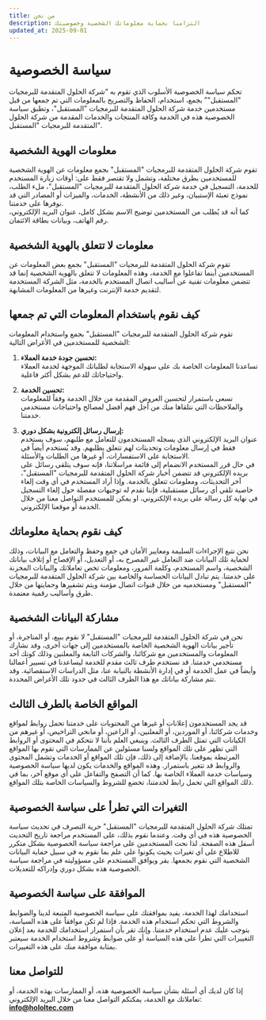 ```yaml
---
title: من نحن
description: التزامنا بحماية معلوماتك الشخصية وخصوصيتك
updated_at: 2025-09-01
---
```

# سياسة الخصوصية

تحكم سياسة الخصوصية الأسلوب الذي تقوم به “شركة الحلول المتقدمة للبرمجيات "المستقبل"” بجمع، استخدام، الحفاظ والتصريح بالمعلومات التي تم جمعها من قبل مستخدمين خدمة شركة الحلول المتقدمة للبرمجيات "المستقبل"، وتطبق سياسة الخصوصية هذه في الخدمة وكافة المنتجات والخدمات المقدمة من شركة الحلول المتقدمة للبرمجيات "المستقبل".

## معلومات الهوية الشخصية
تقوم شركة الحلول المتقدمة للبرمجيات "المستقبل" بجمع معلومات عن الهوية الشخصية للمستخدمين بطرق مختلفة، وتشمل ولا تقتصر فقط على: أوقات زيارة المستخدم للخدمة، التسجيل في خدمة شركة الحلول المتقدمة للبرمجيات "المستقبل"، ملء الطلب، نموذج تعبئة الإستبيان، وغير ذلك من الأنشطة، الخدمات، والميزات أو المصادر التي قد نوفرها على خدمتنا.  
كما أنه قد يُطلب من المستخدمين توضيح الاسم بشكل كامل، عنوان البريد الإلكتروني، رقم الهاتف، وبيانات بطاقة الائتمان.

## معلومات لا تتعلق بالهوية الشخصية
تقوم شركة الحلول المتقدمة للبرمجيات "المستقبل" بجمع بعض المعلومات عن المستخدمين أينما تفاعلوا مع الخدمة، وهذه المعلومات لا تتعلق بالهوية الشخصية إنما قد تتضمن معلومات تقنية عن أساليب اتصال المستخدم بالخدمة، مثل الشركة المستخدمة لتقديم خدمة الإنترنت وغيرها من المعلومات المشابهة.

## كيف نقوم باستخدام المعلومات التي تم جمعها
تقوم شركة الحلول المتقدمة للبرمجيات "المستقبل" بجمع واستخدام المعلومات الشخصية للمستخدمين في الأغراض التالية:

1. **تحسين جودة خدمة العملاء:**  
   تساعدنا المعلومات الخاصة بك على سهولة الاستجابة لطلباتك الموجهة لخدمة العملاء واحتياجاتك للدعم بشكل أكثر فاعلية.

2. **تحسين الخدمة:**  
   نسعى باستمرار لتحسين العروض المقدمة من خلال الخدمة وفقاً للمعلومات والملاحظات التي نتلقاها منك من أجل فهم أفضل لمصالح واحتياجات مستخدمي خدمتنا.

3. **إرسال رسائل إلكترونية بشكل دوري:**  
   عنوان البريد الإلكتروني الذي يسجله المستخدمون للتعامل مع طلبهم، سوف يستخدم فقط في إرسال معلومات وتحديثات لهم تتعلق بطلبهم. وقد يُستخدم أيضاً في الاستجابة على الاستفسارات، أو غيرها من الطلبات والأسئلة.  
   في حال قرر المستخدم الانضمام إلى قائمة مراسلاتنا، فإنه سوف يتلقى رسائل على بريده الإلكتروني قد تتضمن أخبار شركة الحلول المتقدمة للبرمجيات "المستقبل"، آخر التحديثات، ومعلومات تتعلق بالخدمة. وإذا أراد المستخدم في أي وقت إلغاء خاصية تلقي أي رسائل مستقبلية، فإننا نقدم له توجيهات مفصلة حول إلغاء التسجيل في نهاية كل رسالة على بريده الإلكتروني، او يمكن للمستخدم التواصل معنا من خلال الخدمة أو موقعنا الإلكتروني.

## كيف نقوم بحماية معلوماتك
نحن نتبع الإجراءات السليمة ومعايير الأمان في جمع وحفظ والتعامل مع البيانات، وذلك لحماية تلك البيانات ضد التعامل غير المصرح به، أو التعديل، أو الإفصاح أو إتلاف بياناتك الشخصية، واسم المستخدم، وكلمة المرور، ومعلومات تخص تعاملاتك والبيانات المخزنة على خدمتنا. يتم تبادل البيانات الحساسة والخاصة بين شركة الحلول المتقدمة للبرمجيات "المستقبل" ومستخدميه من خلال قنوات اتصال مؤمنة ويتم تشفيرها وحمايتها من خلال طرق وأساليب رقمية معتمدة.

## مشاركة البيانات الشخصية
نحن في شركة الحلول المتقدمة للبرمجيات "المستقبل" لا نقوم ببيع، أو المتاجرة، أو تأجير بيانات الهوية الشخصية الخاصة بالمستخدمين إلى جهات أخرى، وقد نشارك المعلومات والمستخدمين مع شركائنا، والشركات التابعة والمعلنين وذلك كونك أحد مستخدمي خدمتنا. قد نستخدم طرف ثالث مقدم للخدمة ليساعدنا في تسيير أعمالنا وأيضاً في عمل الخدمة أو في إدارة الأنشطة بالنيابة عنا، مثل الدراسات الاستقصائية. وقد تتم مشاركة بياناتك مع هذا الطرف الثالث في حدود تلك الأغراض المحددة.

## المواقع الخاصة بالطرف الثالث
قد يجد المستخدمون إعلانات أو غيرها من المحتويات على خدمتنا تحمل روابط لمواقع وخدمات شركائنا، أو الموردين، أو المعلنين، أو الراعين، أو مانحي التراخيص، أو غيرهم من الكيانات التي تمثل الطرف الثالث. وينبغي العلم بأننا لا نتحكم في المحتوى أو الروابط التي تظهر على تلك المواقع ولسنا مسئولين عن الممارسات التي تقوم بها المواقع المرتبطة بموقعنا. بالإضافة إلى ذلك، فإن تلك المواقع أو الخدمات وتشمل المحتوى والروابط قد تتغير باستمرار. وهذه المواقع والخدمات يكون لديها سياسة الخصوصية وسياسات خدمة العملاء الخاصة بها. كما أن التصفح والتفاعل على أي موقع آخر، بما في ذلك المواقع التي تحمل رابط لخدمتنا، تخضع للشروط والسياسات الخاصة بتلك المواقع.

## التغيرات التي تطرأ على سياسة الخصوصية
تمتلك شركة الحلول المتقدمة للبرمجيات "المستقبل" حرية التصرف في تحديث سياسة الخصوصية هذه في أي وقت. وعندما نقوم بذلك، على المستخدم مراجعة تاريخ التحديث أسفل هذه الصفحة. لذا نحث المستخدمين على مراجعة سياسة الخصوصية بشكل متكرر للاطلاع على أي تغيرات بحيث يكونوا على علم بما نقوم به في سبيل حماية البيانات الشخصية التي نقوم بجمعها. يقر ويوافق المستخدم على مسؤوليته في مراجعة سياسة الخصوصية هذه بشكل دوري وإدراكه للتعديلات.

## الموافقة على سياسة الخصوصية
استخدامك لهذا الخدمة، يفيد بموافقتك على سياسة الخصوصية المتبعة لدينا والضوابط والشروط التي تحكم استخدام هذه الخدمة. فإذا لم تكن موافقاً على هذه السياسة، يتوجب عليك عدم استخدام خدمتنا. وإنك تقر بأن استمرار استخدامك للخدمة بعد إعلان التغييرات التي تطرأ على هذه السياسة أو على ضوابط وشروط استخدام الخدمة سيعتبر بمثابة موافقة منك على هذه التغييرات.

## للتواصل معنا
إذا كان لديك أي أسئلة بشأن سياسة الخصوصية هذه، أو الممارسات بهذه الخدمة، أو تعاملاتك مع الخدمة، يمكنكم التواصل معنا من خلال البريد الإلكتروني: **info@hololtec.com**
